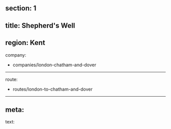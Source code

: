 section: 1
----
title: Shepherd's Well
----
region: Kent
----
company:
- companies/london-chatham-and-dover
----
route:
- routes/london-to-chatham-and-dover
----
meta:
----
text: